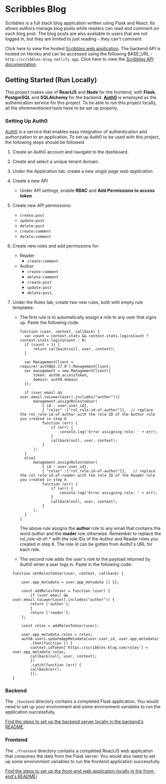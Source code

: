 # Scribbles Blog

Scribbles is a full stack blog application written using Flask and React. Its allows authors manage blog posts while readers can read and comment on each blog post. The blog posts are also available to users that are not logged in, but they are limited to just reading - they can't comment.

Click here to view the hosted [Scribbles web application](http://scribbles-blog.netlify.app). The backend API is hosted on Heroku and can be accessed using the following BASE_URL - `http://scribbles-blog.netlify.app`. Click here to view the [Scribbles API documentation](https://araniera.stoplight.io/docs/scribbles-blog/reference/Scribbles.v1.yaml).

## Getting Started (Run Locally)

This project makes use of **ReactJS** and **Node** for the frontend, with **Flask**, **PostgreSQL** and **SQLAlchemy** for the backend. [**Auth0**](https://auth0.com) is employed as the authenication service for this project. To be able to run this project locally, all the aforementioned tools have to be set up properly.

### Setting Up Auth0

[Auth0](https://auth0.com) is a service that enables easy integration of authentication and authorization to an application. To set up Auth0 to be used with this project, the following steps should be followed:

1.  Create an Auth0 account and navigate to the dashboard.
2.  Create and select a unique tenant domain.
3.  Under the Application tab, create a new _single page web application_
4.  Create a new API
    - Under API settings, enable **RBAC** and **Add Permissions to access token**
5.  Create new API permissions:
    - `create:post`
    - `update:post`
    - `delete:post`
    - `create:comment`
    - `delete:comment`
6.  Create new roles and add permissions for:
    - Reader
      - `create:comment`
    - Author
      - `create:comment`
      - `delete:comment`
      - `create:post`
      - `update:post`
      - `delete:post`,
7.  Under the Rules tab, create two new rules, both with empty rule templates:

    - The first rule is to automatically assign a role to any user that signs up. Paste the following code:

      ```
      function (user, context, callback) {
        var count = context.stats && context.stats.loginsCount ? context.stats.loginsCount : 0;
        if (count > 1) {
            return callback(null, user, context);
        }

        var ManagementClient = require('auth0@2.17.0').ManagementClient;
        var management = new ManagementClient({
            token: auth0.accessToken,
            domain: auth0.domain
        });

        if (user.email && user.email.toLowerCase().includes("author")){
            management.assignRolestoUser(
                { id : user.user_id},
                { "roles" :["rol_role-id-of-author"]},  // replace the rol_role-id-of-author with the role ID of the Author role you created in step 6
                function (err) {
                    if (err) {
                        console.log('Error assigning role: ' + err);
                    }
                    callback(null, user, context);
                }
            );
        }
        else{
            management.assignRolestoUser(
                { id : user.user_id},
                { "roles" :["rol_role-id-of-author"]},   // replace the rol_role-id-of-reader with the role ID of the Reader role you created in step 6
                function (err) {
                    if (err) {
                        console.log('Error assigning role: ' + err);
                    }
                    callback(null, user, context);
                }
            );
        }
      }
      ```

      The above rule assigns the **author** role to any email that contains the word _author_ and the **reader** role otherwise. Remember to replace the rol_role-id-of-\* with the role IDs of the Author and Reader roles you created in step 6. The role id can be gotten from Auth0's URL for each role.

    - The second rule adds the user's role to the payload returned by Auth0 when a user logs in. Paste in the following code:

    ```
    function setRolesToUser(user, context, callback) {

        user.app_metadata = user.app_metadata || {};

        const addRolesToUser = function (user) {
            if (user.email && user.email.toLowerCase().includes("author")) {
            return ['author'];
            }
            return ['reader'];
        };

        const roles = addRolesToUser(user);

        user.app_metadata.roles = roles;
        auth0.users.updateAppMetadata(user.user_id, user.app_metadata)
            .then(function () {
            context.idToken['https://scribbles-blog.com/roles'] = user.app_metadata.roles;
            callback(null, user, context);
            })
            .catch(function (err) {
            callback(err);
            });
    }
    ```

### Backend

The `./backend` directory contains a completed Flask application. You would need to set up your environment and some environment variables to run the application successfully.

[Find the steps to set up the backend server locally in the backend's README](./backend/README.md).

### Frontend

The `./frontend` directory contains a completed ReactJS web application that consumes the data from the Flask server. You would also need to set up some environment variables to run the frontend application successfully.

[Find the steps to set up the front-end web application locally in the front-end's README](./frontend/README.md)/
